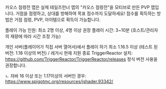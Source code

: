 카오스 점령전 맵은 실제 테일즈런너 맵의 "카오스 점령전"을 모티브로 만든 PVP 맵입니다.
거점을 점령하고, 상대를 방해하여 목표 점수까지 도달하세요!
점수를 획득하는 방법은 거점 점령, PVP, 아이템으로 획득이 가능합니다.

플레이 가능 인원: 최소 2명 이상, 4명 이상 권장
플레이 시간: 3~10분 (호스트/관리자의 재량에 따라 시간 조정 가능)

개인 서버(플레이어가 직접 서버 열어서)에서 플레이 하기
최소 1.16.5 이상 (테스트 된 버전: 1.18 이상의 버전) / 레거시 현재 지원 종료
TriggerReactor 설치: https://github.com/TriggerReactor/TriggerReactor/releases
정식 버전 사용을 권장합니다.

ㄴ 자바 16 이상 또는 1.17이상의 서버인 경우: https://www.spigotmc.org/resources/jshader.93342/
